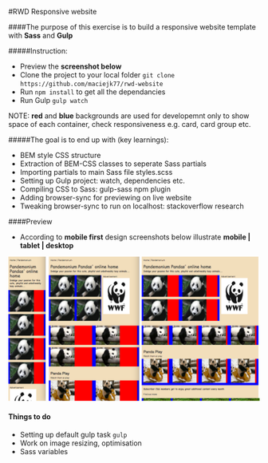 #RWD Responsive website

####The purpose of this exercise is to build a responsive website template with **Sass** and **Gulp**

#####Instruction:

- Preview the **screenshot below**
- Clone the project to your local folder ```git clone https://github.com/maciejk77/rwd-website ```
- Run ```npm install``` to get all the dependancies
- Run Gulp ```gulp watch```

NOTE: **red** and **blue** backgrounds are used for developemnt only to show space of each container,
check responsiveness e.g. card, card group etc.

#####The goal is to end up with (key learnings):

- BEM style CSS structure
- Extraction of BEM-CSS classes to seperate Sass partials
- Importing partials to main Sass file styles.scss
- Setting up Gulp project: watch, dependencies etc.
- Compiling CSS to Sass: gulp-sass npm plugin
- Adding browser-sync for previewing on live website
- Tweaking browser-sync to run on localhost: stackoverflow research

####Preview

- According to **mobile first** design screenshots below illustrate **mobile | tablet | desktop**

![rwd-website screenshot](https://raw.githubusercontent.com/maciejk77/rwd-website/master/img/screenshot.png)

#### Things to do

- Setting up default gulp task ```gulp```
- Work on image resizing, optimisation
- Sass variables






